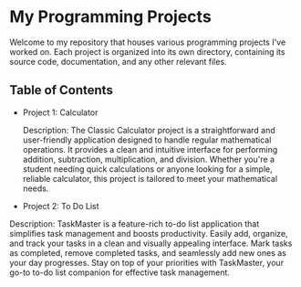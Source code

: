# My Programming Projects

Welcome to my repository that houses various programming projects I've worked on. Each project is organized into its own directory, containing its source code, documentation, and any other relevant files.

## Table of Contents

- Project 1: Calculator
  
   Description: 
    The Classic Calculator project is a straightforward and user-friendly application designed to handle regular mathematical operations.
    It provides a clean and intuitive interface for performing addition, subtraction, multiplication, and division.
    Whether you're a student needing quick calculations or anyone looking for a simple, reliable calculator, this project is tailored to meet your mathematical needs.

- Project 2: To Do List
  
 Description:
  TaskMaster is a feature-rich to-do list application that simplifies task management and boosts productivity.
  Easily add, organize, and track your tasks in a clean and visually appealing interface.
  Mark tasks as completed, remove completed tasks, and seamlessly add new ones as your day progresses.
  Stay on top of your priorities with TaskMaster, your go-to to-do list companion for effective task management.
  
